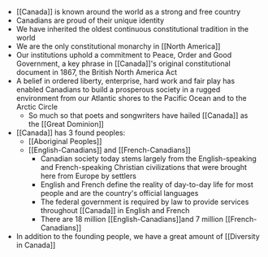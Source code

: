 - [[Canada]] is known around the world as a strong and free country
- Canadians are proud of their unique identity
- We have inherited the oldest continuous constitutional tradition in the world
- We are the only constitutional monarchy in [[North America]]
- Our institutions uphold a commitment to Peace, Order and Good Government, a key phrase in [[Canada]]'s original constitutional document in 1867, the British North America Act
- A belief in ordered liberty, enterprise, hard work and fair play has enabled Canadians to build a prosperous society in a rugged environment from our Atlantic shores to the Pacific Ocean and to the Arctic Circle
	- So much so that poets and songwriters have hailed [[Canada]] as the [[Great Dominion]]
- [[Canada]] has 3 found peoples:
	- [[Aboriginal Peoples]]
	- [[English-Canadians]] and [[French-Canadians]]
		- Canadian society today stems largely from the English-speaking and French-speaking Christian civilizations that were brought here from Europe by settlers
		- English and French define the reality of day-to-day life for most people and are the country's official languages
		- The federal government is required by law to provide services throughout [[Canada]] in English and French
		- There are 18 million [[English-Canadians]]and 7 million [[French-Canadians]]
- In addition to the founding people, we have a great amount of [[Diversity in Canada]]
